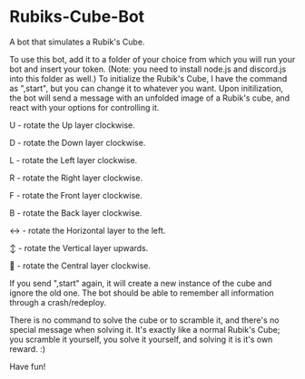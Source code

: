 # Rubiks-Cube-Bot
A bot that simulates a Rubik's Cube.

To use this bot, add it to a folder of your choice from which you will run your bot and insert your token.
(Note: you need to install node.js and discord.js into this folder as well.)
To initialize the Rubik's Cube, I have the command as ",start", but you can change it to whatever you want.
Upon initilization, the bot will send a message with an unfolded image of a Rubik's cube, and react with your options for controlling it.

U - rotate the Up layer clockwise.

D - rotate the Down layer clockwise.

L - rotate the Left layer clockwise.

R - rotate the Right layer clockwise.

F - rotate the Front layer clockwise.

B - rotate the Back layer clockwise.

↔️ - rotate the Horizontal layer to the left.

↕️ - rotate the Vertical layer upwards.

🔁 - rotate the Central layer clockwise.

If you send ",start" again, it will create a new instance of the cube and ignore the old one.
The bot should be able to remember all information through a crash/redeploy.

There is no command to solve the cube or to scramble it, and there's no special message when solving it.  It's exactly like a normal Rubik's Cube; you scramble it yourself, you solve it yourself, and solving it is it's own reward. :)

Have fun!
